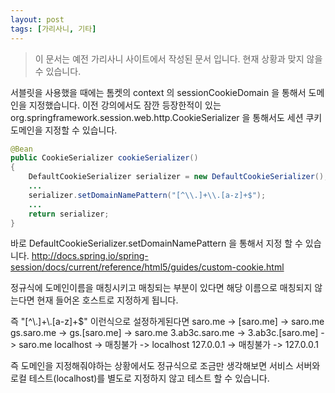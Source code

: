 ```yaml
---
layout: post
tags: [가리사니, 기타]
---
```


> 이 문서는 예전 가리사니 사이트에서 작성된 문서 입니다.
현재 상황과 맞지 않을 수 있습니다.


서블릿을 사용했을 때에는 톰켓의 context 의 sessionCookieDomain 을 통해서 도메인을 지정했습니다.
이전 강의에서도 잠깐 등장한적이 있는 org.springframework.session.web.http.CookieSerializer 을 통해서도 세션 쿠키 도메인을 지정할 수 있습니다.

``` java
@Bean
public CookieSerializer cookieSerializer()
{
	DefaultCookieSerializer serializer = new DefaultCookieSerializer();
	...
	serializer.setDomainNamePattern("[^\\.]+\\.[a-z]+$");
	...
	return serializer;
}
```
바로 DefaultCookieSerializer.setDomainNamePattern 을 통해서 지정 할 수 있습니다.
http://docs.spring.io/spring-session/docs/current/reference/html5/guides/custom-cookie.html

정규식에 도메인이름을 매칭시키고 매칭되는 부분이 있다면 해당 이름으로 매칭되지 않는다면 현재 들어온 호스트로 지정하게 됩니다.

즉 "[^\\.]+\\.[a-z]+$" 이런식으로 설정하게된다면
saro.me -> [saro.me] -> saro.me
gs.saro.me -> gs.[saro.me] -> saro.me
3.ab3c.saro.me -> 3.ab3c.[saro.me] -> saro.me
localhost -> 매칭불가 -> localhost
127.0.0.1 -> 매칭불가 -> 127.0.0.1

즉 도메인을 지정해줘야하는 상황에서도 정규식으로 조금만 생각해보면 서비스 서버와 로컬 테스트(localhost)를 별도로 지정하지 않고 테스트 할 수 있습니다.